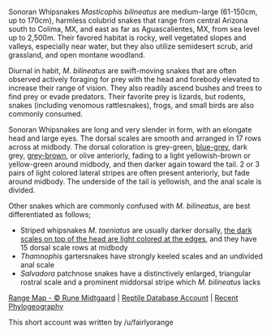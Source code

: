 Sonoran Whipsnakes *Masticophis bilineatus* are medium-large (61-150cm, up to 170cm), harmless colubrid snakes that range from central Arizona south to Colima, MX, and east as far as Aguascalientes, MX, from sea level up to 2,500m.  Their favored habitat is rocky, well vegetated slopes and valleys, especially near water, but they also utilize semidesert scrub, arid grassland, and open montane woodland.

Diurnal in habit, *M. bilineatus* are swift-moving snakes that are often observed actively foraging for prey with the head and forebody elevated to increase their range of vision.  They also readily ascend bushes and trees to find prey or evade predators.  Their favorite prey is lizards, but rodents, snakes (including venomous rattlesnakes), frogs, and small birds are also commonly consumed.

Sonoran Whipsnakes are long and very slender in form, with an elongate head and large eyes.  The dorsal scales are smooth and arranged in 17 rows across at midbody.  The dorsal coloration is grey-green, [blue-grey](https://www.inaturalist.org/photos/162385898?size=original), dark grey, [grey-brown](https://www.inaturalist.org/photos/25150842?size=original), or olive anteriorly, fading to a light yellowish-brown or yellow-green around midbody, and then darker again toward the tail.  2 or 3 pairs of light colored lateral stripes are often present anteriorly, but fade around midbody.  The underside of the tail is yellowish, and the anal scale is divided.

Other snakes which are commonly confused with *M. bilineatus*, are best differentiated as follows; 

* Striped whipsnakes *M. taeniatus* are usually darker dorsally, [the dark scales on top of the head are light colored at the edges](https://www.inaturalist.org/photos/100473004?size=large), and they have 15 dorsal scale rows at midbody 
* *Thamnophis* gartersnakes have strongly keeled scales and an undivided anal scale
* *Salvadora* patchnose snakes have a distinctively enlarged, triangular rostral scale and a prominent middorsal stripe which *M. bilineatus* lacks

[Range Map - © Rune Midtgaard](https://repfocus.dk/maps1/TAX/Serpentes/Colubridae/Masticophis_bilineatus_map.html)  |  [Reptile Database Account](https://reptile-database.reptarium.cz/species?genus=Masticophis&species=bilineatus)  |  [Recent Phylogeography](https://edwardamyers.files.wordpress.com/2017/11/ch-16-552.pdf)  

This short account was written by /u/fairlyorange